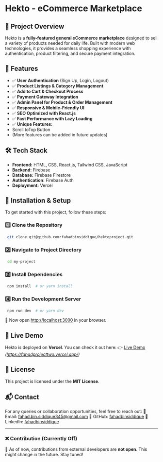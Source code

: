 # Hekto - eCommerce Marketplace

## 🚀 Project Overview
Hekto is a **fully-featured general eCommerce marketplace** designed to sell a variety of products needed for daily life. Built with modern web technologies, it provides a seamless shopping experience with authentication, product filtering, and secure payment integration.

## 📌 Features
- ✅ **User Authentication** (Sign Up, Login, Logout)
- ✅ **Product Listings & Category Management**
- ✅ **Add to Cart & Checkout Process**
- ✅ **Payment Gateway Integration**
- ✅ **Admin Panel for Product & Order Management**
- ✅ **Responsive & Mobile-Friendly UI**
- ✅ **SEO Optimized with React.js**
- ✅ **Fast Performance with Lazy Loading**
- ✅ **Unique Features:**
- Scroll toTop Button 
- (More features can be added in future updates)

## 🛠️ Tech Stack
- **Frontend:** HTML, CSS, React.js, Tailwind CSS, JavaScript
- **Backend:** Firebase
- **Database:** Firebase Firestore
- **Authentication:** Firebase Auth
- **Deployment:** Vercel

## 🔧 Installation & Setup
To get started with this project, follow these steps:

### **1️⃣ Clone the Repository**
```sh
 git clone git@github.com:fahadbinsiddique/hektoproject.git
```

### **2️⃣ Navigate to Project Directory**
```sh
 cd my-project
```

### **3️⃣ Install Dependencies**
```sh
 npm install  # or yarn install
```

### **4️⃣ Run the Development Server**
```sh
 npm run dev  # or yarn dev
```
🚀 Now open [http://localhost:3000](http://localhost:3000) in your browser.

## 🎯 Live Demo
Hekto is deployed on **Vercel**. You can check it out here:
👉 [Live Demo](#) *(https://fahadprojecttwo.vercel.app/)*

## 📜 License
This project is licensed under the **MIT License**.

## 📬 Contact
For any queries or collaboration opportunities, feel free to reach out:
📧 Email: [fahad.bin.siddique345@gmail.com](mailto:fahad.bin.siddique345@gmail.com)
🔗 GitHub: [fahadbinsiddique](https://github.com/fahadbinsiddique)
🔗 LinkedIn: [fahadbinsiddique](https://www.linkedin.com/in/fahadbinsiddique/)

---

### ❌ Contribution (Currently Off)
🔹 As of now, contributions from external developers are **not open**. This might change in the future. Stay tuned!
